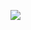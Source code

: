 <a href="../sculptures.html"><img src="http://firedpot.com/images/sculptures/trilogy-present2.jpg" /></a>
